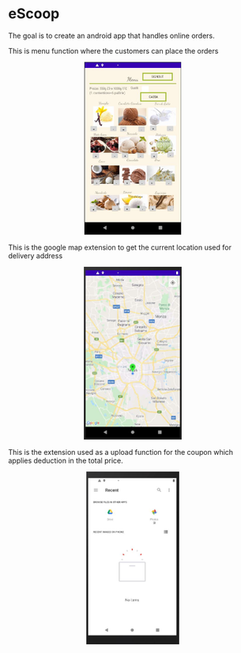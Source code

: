 # eScoop

The goal is to create an android app that handles online orders.

This is menu function where the customers can place the orders 
<p align="center">
<img height="350" src="IMG/Menu.JPG"> 
</p>
This is the google map extension to get the current location used for delivery address
<p align="center">
 <img height="350" src="IMG/map.JPG"> 
</p>
This is the extension used as a upload function for the coupon which applies deduction in the total price.
<p align="center">
  <img height="350" src="IMG/upload.JPG"> 
</p>
